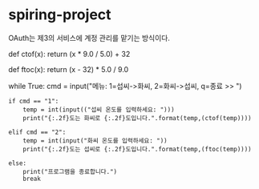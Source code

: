 # spiring-project


OAuth는 제3의 서비스에 계정 관리를 맡기는 방식이다. 



def ctof(x):
    return (x * 9.0 / 5.0) + 32

def ftoc(x):
    return (x - 32) * 5.0 / 9.0

while True:
    cmd = input("메뉴: 1=섭씨->화씨, 2=화씨->섭씨, q=종료 >> ")

    if cmd == "1":
        temp = int(input(("섭씨 온도를 입력하세요: ")))
        print("{:.2f}도는 화씨로 {:.2f}도입니다.".format(temp,(ctof(temp))))

    elif cmd == "2":
        temp = int(input("화씨 온도를 입력하세요: "))
        print("{:.2f}도는 섭씨로 {:.2f}도입니다.".format(temp,(ftoc(temp))))

    else:
        print("프로그램을 종료합니다.")
        break




